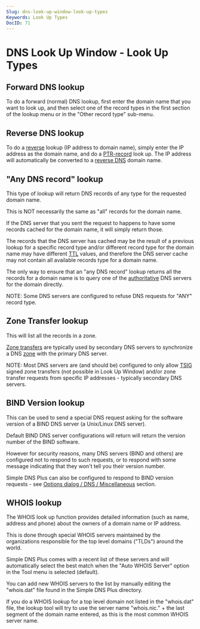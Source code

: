 ```yaml
---
Slug: dns-look-up-window-look-up-types
Keywords: Look Up Types
DocID: 71
---
```

# DNS Look Up Window - Look Up Types

## Forward DNS lookup

To do a forward (normal) DNS lookup, first enter the domain name that you want to look up, and then select one of the record types in the first section of the lookup menu or in the "Other record type" sub-menu.

## Reverse DNS lookup

To do a [reverse](df_reverse.md) lookup (IP address to domain name), simply enter the IP address as the domain name, and do a [PTR-record](rec_ptr.md) look up. The IP address will automatically be converted to a [reverse DNS](df_reverse.md) domain name.

## "Any DNS record" lookup

This type of lookup will return DNS records of any type for the requested domain name.

This is NOT necessarily the same as "all" records for the domain name.

If the DNS server that you sent the request to happens to have some records cached for the domain name, it will simply return those.

The records that the DNS server has cached may be the result of a previous lookup for a specific record type and/or different record type for the domain name may have different [TTL](df_ttl.md) values, and therefore the DNS server cache may not contain all available records type for a domain name.

The only way to ensure that an "any DNS record" lookup returns all the records for a domain name is to query one of the [authoritative](df_authoritative.md) DNS servers for the domain directly.

NOTE: Some DNS servers are configured to refuse DNS requests for "ANY" record type.

## Zone Transfer lookup

This will list all the records in a zone.

[Zone transfers](df_zonetransfer.md) are typically used by secondary DNS servers to synchronize a DNS [zone](df_zones.md) with the primary DNS server.

NOTE: Most DNS servers are (and should be) configured to only allow [TSIG](df_tsig.md) signed zone transfers (not possible in Look Up Window) and/or zone transfer requests from specific IP addresses - typically secondary DNS servers.

## BIND Version lookup

This can be used to send a special DNS request asking for the software version of a BIND DNS server (a Unix/Linux DNS server).

Default BIND DNS server configurations will return will return the version number of the BIND software.

However for security reasons, many DNS servers (BIND and others) are configured not to respond to such requests, or to respond with some message indicating that they won't tell you their version number.

Simple DNS Plus can also be configured to respond to BIND version requests - see [Options dialog / DNS / Miscellaneous](wd_opt_dnsmisc.md) section.

## WHOIS lookup

The WHOIS look up function provides detailed information (such as name, address and phone) about the owners of a domain name or IP address.

This is done through special WHOIS servers maintained by the organizations responsible for the top level domains ("TLDs") around the world.

Simple DNS Plus comes with a recent list of these servers and will automatically select the best match when the "Auto WHOIS Server" option in the Tool menu is selected (default).

You can add new WHOIS servers to the list by manually editing the "whois.dat" file found in the Simple DNS Plus directory.

If you do a WHOIS lookup for a top level domain not listed in the "whois.dat" file, the lookup tool will try to use the server name "whois.nic." + the last segment of the domain name entered, as this is the most common WHOIS server name.
